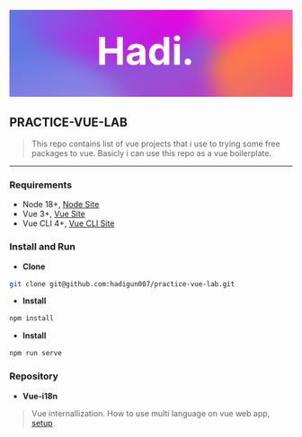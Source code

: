 ![Hadi.png](./hadi.png)
## PRACTICE-VUE-LAB
> This repo contains list of vue projects that i use to trying some free packages to vue. Basicly i can use this repo as a vue boilerplate.
---

### Requirements
- Node 18+, [Node Site](https://nodejs.org/en)
- Vue 3+, [Vue Site](https://vuejs.org/)
- Vue CLI 4+, [Vue CLI Site](https://cli.vuejs.org/)

### Install and Run
- **Clone**
``` sh
git clone git@github.com:hadigun007/practice-vue-lab.git
```
- **Install**
``` sh
npm install
```
- **Install**
``` sh
npm run serve
```


### Repository
- **Vue-i18n**
> Vue internallization. How to use multi language on vue web app, [setup](./vue-i18n/README.md)

